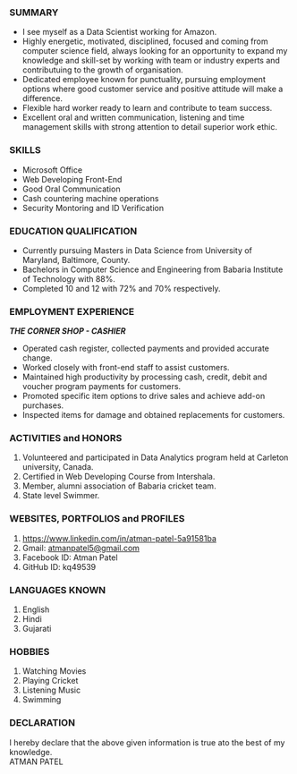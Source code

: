 

### SUMMARY

-  I see myself as a Data Scientist working for Amazon.<br>
- Highly energetic, motivated, disciplined, focused and coming from computer science field, always looking for an opportunity to expand my knowledge and skill-set by working with team or industry experts and contributuing to the growth of organisation.<br>
- Dedicated employee known for punctuality, pursuing employment options where good customer service and positive attitude will make a difference.<br>
- Flexible hard worker ready to learn and contribute to team success.<br>
- Excellent oral and written communication, listening and time management skills with strong attention to detail superior work ethic.<br>

### SKILLS

- Microsoft Office
- Web Developing Front-End
- Good Oral Communication
- Cash countering machine operations
- Security Montoring and ID Verification

### EDUCATION QUALIFICATION

- Currently pursuing Masters in Data Science from University of Maryland, Baltimore, County.
- Bachelors in Computer Science and Engineering from Babaria Institute of Technology with 88%.
- Completed 10 and 12 with 72% and 70% respectively. 

### EMPLOYMENT EXPERIENCE

***THE CORNER SHOP - CASHIER***
  - Operated cash register, collected payments and provided accurate change.
  - Worked closely with front-end staff to assist customers.
  - Maintained high productivity by processing cash, credit, debit and voucher program payments for customers.
  - Promoted specific item options to drive sales and achieve add-on purchases.
  - Inspected items for damage and obtained replacements for customers.

### ACTIVITIES and HONORS

1. Volunteered and participated in Data Analytics program held at Carleton university, Canada.
2. Certified in Web Developing Course from Intershala.
3. Member, alumni association of Babaria cricket team.
4. State level Swimmer.

### WEBSITES, PORTFOLIOS and PROFILES

1. https://www.linkedin.com/in/atman-patel-5a91581ba
2. Gmail: atmanpatel5@gmail.com
3. Facebook ID: Atman Patel 
4. GitHub ID: kq49539

### LANGUAGES KNOWN

1. English
2. Hindi
3. Gujarati

### HOBBIES

1. Watching Movies 
2. Playing Cricket
3. Listening Music
4. Swimming

### DECLARATION 

I hereby declare that the above given information is true ato the best of my knowledge.<br>ATMAN PATEL
